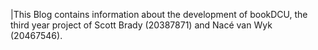 |This Blog contains information about the development of bookDCU, the third year project of Scott Brady (20387871) and Nacé van Wyk (20467546).
